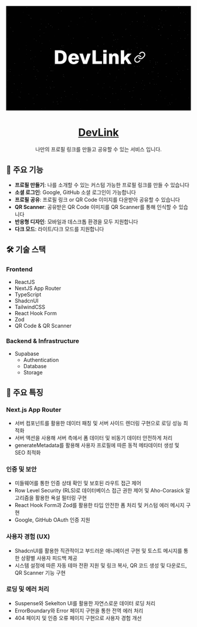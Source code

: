 <a href="https://dev-link-iota.vercel.app">
  <img src="./public/logo2.webp" alt="Logo Image">
  <h1 align="center">DevLink</h1>
</a>

<p align="center">
 나만의 프로필 링크를 만들고 공유할 수 있는 서비스 입니다.
</p>

## 🌟 주요 기능

- **프로필 만들기**: 나를 소개할 수 있는 커스텀 가능한 프로필 링크를 만들 수 있습니다
- **소셜 로그인**: Google, GitHub 소셜 로그인이 가능합니다
- **프로필 공유**: 프로필 링크 or QR Code 이미지를 다운받아 공유할 수 있습니다
- **QR Scanner**: 공유받은 QR Code 이미지를 QR Scanner를 통해 인식할 수 있습니다
- **반응형 디자인**: 모바일과 데스크톱 환경을 모두 지원합니다
- **다크 모드**: 라이트/다크 모드를 지원합니다

## 🛠 기술 스택

### Frontend

- ReactJS
- NextJS App Router
- TypeScript
- ShadcnUI
- TailwindCSS
- React Hook Form
- Zod
- QR Code & QR Scanner

### Backend & Infrastructure

- Supabase
  - Authentication
  - Database
  - Storage

## 🎯 주요 특징

### Next.js App Router

- 서버 컴포넌트를 활용한 데이터 패칭 및 서버 사이드 렌더링 구현으로 로딩 성능 최적화
- 서버 액션을 사용해 서버 측에서 폼 데이터 및 비동기 데이터 안전하게 처리
- generateMetadata를 활용해 사용자 프로필에 따른 동적 메타데이터 생성 및 SEO 최적화

### 인증 및 보안

- 미들웨어를 통한 인증 상태 확인 및 보호된 라우트 접근 제어
- Row Level Security (RLS)로 데이터베이스 접근 권한 제어 및 Aho-Corasick 알고리즘을 활용한 욕설 필터링 구현
- React Hook Form과 Zod를 활용한 타입 안전한 폼 처리 및 커스텀 에러 메시지 구현
- Google, GitHub OAuth 인증 지원

### 사용자 경험 (UX)

- ShadcnUI를 활용한 직관적이고 부드러운 애니메이션 구현 및 토스트 메시지를 통한 상황별 사용자 피드백 제공
- 시스템 설정에 따른 자동 테마 전환 지원 및 링크 복사, QR 코드 생성 및 다운로드, QR Scanner 기능 구현

### 로딩 및 에러 처리

- Suspense와 Sekelton UI를 활용한 자연스로운 데이터 로딩 처리
- ErrorBoundary와 Error 페이지 구현을 통한 전역 에러 처리
- 404 페이지 및 인증 오류 페이지 구현으로 사용자 경험 개선

